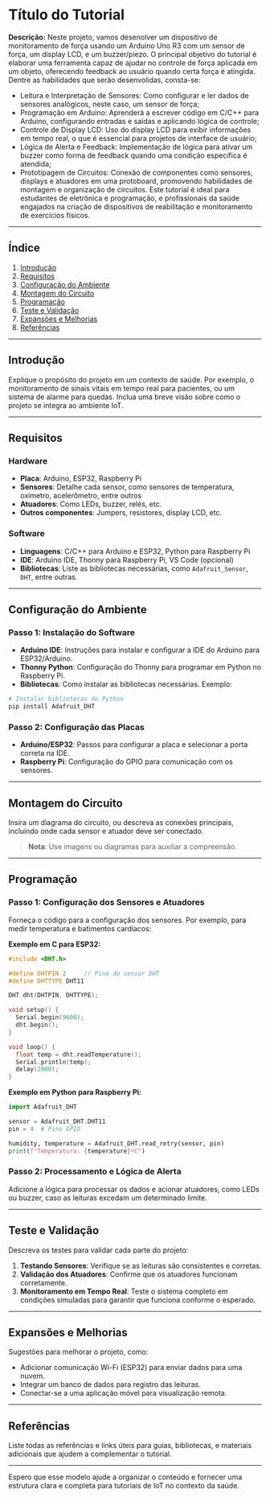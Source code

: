 # Título do Tutorial

**Descrição:** Neste projeto, vamos desenolver um dispositivo de monitoramento de força usando um Arduino Uno R3 com um sensor de força, um display LCD, e um buzzer/piezo. O principal objetivo do tutorial é elaborar uma ferramenta capaz de ajudar no controle de força aplicada em um objeto, oferecendo feedback ao usuário quando certa força é atingida. Dentre as habilidades que serão desenvolidas, consta-se: 
- Leitura e Interpretação de Sensores: Como configurar e ler dados de sensores analógicos, neste caso, um sensor de força;
- Programação em Arduino: Aprenderá a escrever código em C/C++ para Arduino, configurando entradas e saídas e aplicando lógica de controle;
- Controle de Display LCD: Uso do display LCD para exibir informações em tempo real, o que é essencial para projetos de interface de usuário;
- Lógica de Alerta e Feedback: Implementação de lógica para ativar um buzzer como forma de feedback quando uma condição específica é atendida;
- Prototipagem de Circuitos: Conexão de componentes como sensores, displays e atuadores em uma protoboard, promovendo habilidades de montagem e organização de circuitos.
Este tutorial é ideal para estudantes de eletrônica e programação, e profissionais da saúde engajados na criação de dispositivos de reabilitação e monitoramento de exercícios físicos.
---

## Índice

1. [Introdução](#introdução)
2. [Requisitos](#requisitos)
3. [Configuração do Ambiente](#configuração-do-ambiente)
4. [Montagem do Circuito](#montagem-do-circuito)
5. [Programação](#programação)
6. [Teste e Validação](#teste-e-validação)
7. [Expansões e Melhorias](#expansões-e-melhorias)
8. [Referências](#referências)

---

## Introdução

Explique o propósito do projeto em um contexto de saúde. Por exemplo, o monitoramento de sinais vitais em tempo real para pacientes, ou um sistema de alarme para quedas. Inclua uma breve visão sobre como o projeto se integra ao ambiente IoT.

---

## Requisitos

### Hardware

- **Placa**: Arduino, ESP32, Raspberry Pi
- **Sensores**: Detalhe cada sensor, como sensores de temperatura, oxímetro, acelerômetro, entre outros
- **Atuadores**: Como LEDs, buzzer, relés, etc.
- **Outros componentes**: Jumpers, resistores, display LCD, etc.

### Software

- **Linguagens**: C/C++ para Arduino e ESP32, Python para Raspberry Pi
- **IDE**: Arduino IDE, Thonny para Raspberry Pi, VS Code (opcional)
- **Bibliotecas**: Liste as bibliotecas necessárias, como `Adafruit_Sensor`, `DHT`, entre outras.

---

## Configuração do Ambiente

### Passo 1: Instalação do Software

- **Arduino IDE**: Instruções para instalar e configurar a IDE do Arduino para ESP32/Arduino.
- **Thonny Python**: Configuração do Thonny para programar em Python no Raspberry Pi.
- **Bibliotecas**: Como instalar as bibliotecas necessárias. Exemplo:

```bash
# Instalar bibliotecas do Python
pip install Adafruit_DHT
```

### Passo 2: Configuração das Placas

- **Arduino/ESP32**: Passos para configurar a placa e selecionar a porta correta na IDE.
- **Raspberry Pi**: Configuração do GPIO para comunicação com os sensores.

---

## Montagem do Circuito

Insira um diagrama do circuito, ou descreva as conexões principais, incluindo onde cada sensor e atuador deve ser conectado. 

> **Nota**: Use imagens ou diagramas para auxiliar a compreensão.

---

## Programação

### Passo 1: Configuração dos Sensores e Atuadores

Forneça o código para a configuração dos sensores. Por exemplo, para medir temperatura e batimentos cardíacos:

**Exemplo em C para ESP32:**

```cpp
#include <DHT.h>

#define DHTPIN 2     // Pino do sensor DHT
#define DHTTYPE DHT11 

DHT dht(DHTPIN, DHTTYPE);

void setup() {
  Serial.begin(9600);
  dht.begin();
}

void loop() {
  float temp = dht.readTemperature();
  Serial.println(temp);
  delay(2000);
}
```

**Exemplo em Python para Raspberry Pi:**

```python
import Adafruit_DHT

sensor = Adafruit_DHT.DHT11
pin = 4  # Pino GPIO

humidity, temperature = Adafruit_DHT.read_retry(sensor, pin)
print(f"Temperatura: {temperature}ºC")
```

### Passo 2: Processamento e Lógica de Alerta

Adicione a lógica para processar os dados e acionar atuadores, como LEDs ou buzzer, caso as leituras excedam um determinado limite.

---

## Teste e Validação

Descreva os testes para validar cada parte do projeto:

1. **Testando Sensores**: Verifique se as leituras são consistentes e corretas.
2. **Validação dos Atuadores**: Confirme que os atuadores funcionam corretamente.
3. **Monitoramento em Tempo Real**: Teste o sistema completo em condições simuladas para garantir que funciona conforme o esperado.

---

## Expansões e Melhorias

Sugestões para melhorar o projeto, como:

- Adicionar comunicação Wi-Fi (ESP32) para enviar dados para uma nuvem.
- Integrar um banco de dados para registro das leituras.
- Conectar-se a uma aplicação móvel para visualização remota.

---

## Referências

Liste todas as referências e links úteis para guias, bibliotecas, e materiais adicionais que ajudem a complementar o tutorial.

---

Espero que esse modelo ajude a organizar o conteúdo e fornecer uma estrutura clara e completa para tutoriais de IoT no contexto da saúde.
